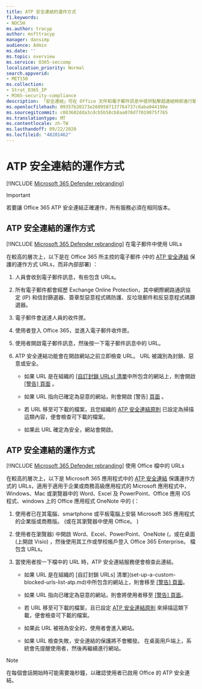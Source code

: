 ```yaml
---
title: ATP 安全連結的運作方式
f1.keywords:
- NOCSH
ms.author: tracyp
author: msfttracyp
manager: dansimp
audience: Admin
ms.date: ''
ms.topic: overview
ms.service: O365-seccomp
localization_priority: Normal
search.appverid:
- MET150
ms.collection:
- Strat_O365_IP
- M365-security-compliance
description: 「安全連結」可在 Office 文件和電子郵件訊息中提供點擊超連結時即進行驗證的功能。 請閱讀本文以瞭解 ATP 安全連結的運作方式。
ms.openlocfilehash: 09357b20173e2609587137764737c8aba044190e
ms.sourcegitcommit: c083602dda3cdcb5b58cb8aa070d77019075f765
ms.translationtype: MT
ms.contentlocale: zh-TW
ms.lasthandoff: 09/22/2020
ms.locfileid: "48201462"
---
```

# <a name="how-atp-safe-links-works"></a>ATP 安全連結的運作方式

[!INCLUDE [Microsoft 365 Defender rebranding](../includes/microsoft-defender-for-office.md)]

> [!IMPORTANT] 
> 若要讓 Office 365 ATP 安全連結正確運作，所有服務必須在相同版本。
         
## <a name="how-atp-safe-links-works"></a>ATP 安全連結的運作方式

[!INCLUDE [Microsoft 365 Defender rebranding](../includes/microsoft-defender-for-office.md)]
 在電子郵件中使用 URLs

在較高的層次上，以下是在 Office 365 所主控的電子郵件 (中的 [ATP 安全連結](atp-safe-links.md) 保護的運作方式 URLs，而非內部部署) ：
  
1. 人員會收到電子郵件訊息，有些包含 URLs。
    
2. 所有電子郵件都會經歷 Exchange Online Protection，其中網際網路通訊協定 (IP) 和信封篩選器、簽章型惡意程式碼防護、反垃圾郵件和反惡意程式碼篩選器。 
    
3. 電子郵件會送達人員的收件匣。
    
4. 使用者登入 Office 365，並進入電子郵件收件匣。
    
5. 使用者開啟電子郵件訊息，然後按一下電子郵件訊息中的 URL。
    
6. ATP 安全連結功能會在開啟網站之前立即檢查 URL。 URL 被識別為封鎖、惡意或安全。
        
   - 如果 URL 是在組織的 [ [自訂封鎖 URLs] 清單](set-up-a-custom-blocked-urls-list-atp.md)中所包含的網站上，則會開啟 [ [警告] 頁面](atp-safe-links-warning-pages.md) 。 
    
   - 如果 URL 指向已確定為惡意的網站，則會開啟 [警告] [頁面](atp-safe-links-warning-pages.md) 。 
    
   - 若 URL 移至可下載的檔案，且您組織的 [ATP 安全連結原則](set-up-atp-safe-links-policies.md) 已設定為掃描這類內容，便會檢查可下載的檔案。 
    
   - 如果此 URL 確定為安全，網站會開啟。
    
## <a name="how-atp-safe-links-works"></a>ATP 安全連結的運作方式

[!INCLUDE [Microsoft 365 Defender rebranding](../includes/microsoft-defender-for-office.md)]
 使用 Office 檔中的 URLs 

在較高的層次上，以下是 Microsoft 365 應用程式中的 [ATP 安全連結](atp-safe-links.md) 保護運作方式的 URLs，適用于適用于企業或商務高級應用程式的 Microsoft 應用程式中，Windows、Mac 或瀏覽器中的 Word、Excel 及 PowerPoint、Office 應用 iOS 程式、windows 上的 Office 應用程式 OneNote 中的 (：
  
1. 使用者已在其電腦、smartphone 或平板電腦上安裝 Microsoft 365 應用程式的企業版或商務版。  (或在其瀏覽器中使用 Office。 ) 
    
2. 使用者在瀏覽器) 中開啟 Word、Excel、PowerPoint、OneNote (，或在桌面 (上開啟 Visio) ，然後使用其工作或學校帳戶登入 Office 365 Enterprise。 檔包含 URLs。
    
3. 當使用者按一下檔中的 URL 時，ATP 安全連結服務便會檢查此連結。
    
   - 如果 URL 是在組織的 [自訂封鎖 URLs] 清單](set-up-a-custom-blocked-urls-list-atp.md)中所包含的網站上，則會移至 [ [警告] 頁面](atp-safe-links-warning-pages.md)。
    
   - 如果 URL 指向已確定為惡意的網站，則會將使用者移至 [ [警告] 頁面](atp-safe-links-warning-pages.md)。
    
   - 若 URL 移至可下載的檔案，且已設定 [ATP 安全連結原則](set-up-atp-safe-links-policies.md) 來掃描這類下載，便會檢查可下載的檔案。 
    
   - 如果此 URL 被視為安全的，使用者會進入網站。
      
   - 如果 URL 檢查失敗，安全連結的保護將不會觸發。 在桌面用戶端上，系統會先提醒使用者，然後再繼續進行網站。
      
> [!NOTE]
> 在每個會話開始時可能需要幾秒鐘，以確認使用者已啟用 Office 的 ATP 安全連結。 
      
